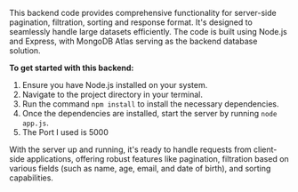 This backend code provides comprehensive functionality for server-side pagination, filtration, sorting and response format. It's designed to seamlessly handle large datasets efficiently. The code is built using Node.js and Express, with MongoDB Atlas serving as the backend database solution.

**To get started with this backend:**

1. Ensure you have Node.js installed on your system.
2. Navigate to the project directory in your terminal.
3. Run the command `npm install` to install the necessary dependencies.
4. Once the dependencies are installed, start the server by running `node app.js`.
5. The Port I used is 5000

With the server up and running, it's ready to handle requests from client-side applications, offering robust features like pagination, filtration based on various fields (such as name, age, email, and date of birth), and sorting capabilities.
